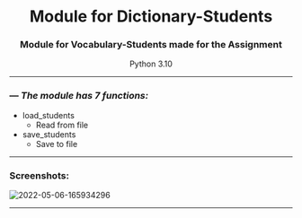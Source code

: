 <h1 align="center">Module for Dictionary-Students</h1>
<h3 align="center">Module for Vocabulary-Students made for the Assignment</h3>
<p align="center">Python 3.10</p>


---

### — _The module has 7 functions:_
- load_students
    - Read from file
- save_students
    - Save to file

---

### Screenshots:
<img src="https://i.ibb.co/WcrS1jc/2022-05-06-165934296.png" alt="2022-05-06-165934296" border="0">

---
